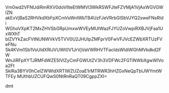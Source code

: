 Vm0wd2VFNUdiRmRXV0doVllteEtWMVl3WkRSWFJteFZVMjA1VjAxWGVGWlZN
akExVjBaS2RHVkdXbFpXCmVsWnlWbTB4UzFJeVRrbGlSbVJYQ2sweFNsRldi
WGhoVXpKT2MxZHVSbGRpUmxwWVEyMUtWazFJYUZoVwpiRXBJVjFaa1UxWXhT
blZVYkZacFVtNUNWVkV5TVV0U2JHUlpZMFprV0FwVFJVcEZWbXRTUzFVeFNu
Sk4KVm1Sb1VsUldXRlJVUWt0V1JrVjVaVWRHVTFacldsWldiWGhMVkdkd2FW
WnJiRFpXYTJRMFdWZE5lVlZyCmFGWUtZV3h3VDFWc2FGTlNWbXgwWlVoa2Ft
SklRa3BYV0hCelZWWldXRTlWZUZoaE1rMTRWR3hHZGxNeQpTblJWYmtWTFEy
MUthbUZCUFQwS0NtRnRaQT09CgppZXI=

dmt